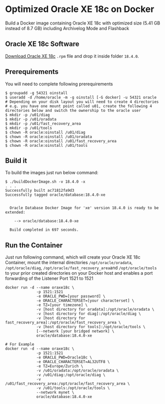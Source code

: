 Optimized Oracle XE 18c on Docker
=====
Build a Docker image containing Oracle XE 18c with optimized size (5.41 GB instead of 8.7 GB) including Archivelog Mode and Flashback


## Oracle XE 18c Software
[Download Oracle XE 18c](https://www.oracle.com/technetwork/database/database-technologies/express-edition/downloads/index.html) `.rpm` file and drop it inside folder `18.4.0`. 

## Prerequirements
You will need to complete following prerequirements
```
$ groupadd -g 54321 oinstall
$ useradd -d /home/oracle -m -g oinstall [-G docker] -u 54321 oracle
# Depending on your disk layout you will need to create 4 directories
# e.g. you have one mount point called u01, create the following 4 directories below and switch the ownership to the oracle user
$ mkdir -p /u01/diag
$ mkdir -p /u01/oradata
$ mkdir -p /u01/fast_recovery_area
$ mkdir -p /u01/tools
$ chown -R oracle:oinstall /u01/diag
$ chown -R oracle:oinstall /u01/oradata
$ chown -R oracle:oinstall /u01/fast_recovery_area
$ chown -R oracle:oinstall /u01/tools
```
## Build it
To build the images just run below command:
```
$ ./buildDockerImage.sh -v 18.4.0 -x
. . .
Successfully built ac71812fa9d3
Successfully tagged oracle/database:18.4.0-xe


  Oracle Database Docker Image for 'xe' version 18.4.0 is ready to be extended: 
    
    --> oracle/database:18.4.0-xe

  Build completed in 697 seconds.

```

## Run the Container
Just run following command, which will create your Oracle XE 18c Container, mount the internal directories `/opt/oracle/oradata`, `/opt/oracle/diag`, `/opt/oracle/fast_recovery_area`and `/opt/oracle/tools` to your prior created directories on your Docker host and enables a port forwarding of the Listener Port 1521 to 1521
```
docker run -d --name oraxe18c \
              -p 1521:1521
              -e ORACLE_PWD=[your password] \
              -e ORACLE_CHARACTERSET=[your characterset] \
              -e TZ=[your timezone] \
              -v [host directory for oradata]:/opt/oracle/oradata \
              -v [host directory for diag]:/opt/oracle/diag \
              -v [host directory for fast_recovery_area]:/opt/oracle/fast_recovery_area \
              -v [host directory for tools]:/opt/oracle/tools \
              [--network [your bridged network] \
              oracle/database:18.4.0-xe

# For Example
docker run -d --name oraxe18c \
              -p 1521:1521
              -e ORACLE_PWD=Oracle18c \
              -e ORACLE_CHARACTERSET=AL32UTF8 \
              -e TZ=Europe/Zurich \
              -v /u01/oradata:/opt/oracle/oradata \
              -v /u01/diag:/opt/oracle/diag \
              -v /u01/fast_recovery_area:/opt/oracle/fast_recovery_area \
              -v /u01/tools:/opt/oracle/tools \
              --network mynet \
              oracle/database:18.4.0-xe
```

